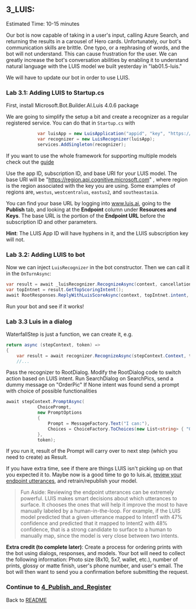 ## 3_LUIS:
Estimated Time: 10-15 minutes

Our bot is now capable of taking in a user's input, calling Azure Search, and returning the results in a carousel of Hero cards. Unfortunately, our bot's communication skills are brittle. One typo, or a rephrasing of words, and the bot will not understand. This can cause frustration for the user. We can greatly increase the bot's conversation abilities by enabling it to understand natural language with the LUIS model we built yesterday in "lab01.5-luis."  

We will have to update our bot in order to use LUIS.

### Lab 3.1: Adding LUIS to Startup.cs

First, install Microsoft.Bot.Builder.AI.Luis 4.0.6 package

We are going to simplify the setup a bit and create a recognizer as a regular registered service. You can do that in `Startup.cs`
with
```csharp
            var luisApp = new LuisApplication("appid", "key", "https://westus.api.cognitive.microsoft.com/luis/v2.0/apps/");
            var recognizer = new LuisRecognizer(luisApp);
            services.AddSingleton(recognizer);

```
If you want to use the whole framework for supporting multiple models check out the [guide](https://docs.microsoft.com/en-us/azure/bot-service/bot-builder-howto-v4-luis?view=azure-bot-service-4.0&tabs=cs)

Use the app ID, subscription ID, and base URI for your LUIS model. The base URI will be "https://region.api.cognitive.microsoft.com" , where region is the region associated with the key you are using. Some examples of regions are, `westus`, `westcentralus`, `eastus2`, and `southeastasia`.  

You can find your base URL by logging into www.luis.ai, going to the **Publish** tab, and looking at the **Endpoint** column under **Resources and Keys**. The base URL is the portion of the **Endpoint URL** before the subscription ID and other parameters.  

**Hint**: The LUIS App ID will have hyphens in it, and the LUIS subscription key will not.  

### Lab 3.2: Adding LUIS to bot

Now we can inject `LuisRecognizer` in the bot constructor. Then we can call it in the `OnTurnAsync`:
```csharp
var result = await _luisRecognizer.RecognizeAsync(context, cancellationToken);
var topIntnet = result.GetTopScoringIntent();
await RootResponses.ReplyWithLuisScoreAsync(context, topIntnet.intent, topIntnet.score);
```

Run your bot and see if it works!

### Lab 3.3 Luis in a dialog
WaterfallStep is just a function, we can create it, e.g. 
```csharp
return async (stepContext, token) =>
{
    var result = await recognizer.RecognizeAsync(stepContext.Context, token);
    //...
```

Pass the recognizer to RootDialog. 
Modify the RootDialog code to switch action based on LUIS intent. 
Run SearchDialog on SearchPics, send a dummy message on "OrderPic"
If None intent was found send a prompt with choice of possible functionalities
```csharp
await stepContext.PromptAsync(
            ChoicePrompt,
            new PromptOptions
            {
                Prompt = MessageFactory.Text("I can:"),
                Choices = ChoiceFactory.ToChoices(new List<string> { "Order pictures", "Search for pictures" }),
            },
            token);
```
If you run it, result of the Prompt will carry over to next step (which you need to create) as Result.



If you have extra time, see if there are things LUIS isn't picking up on that you expected it to. Maybe now is a good time to go to luis.ai, [review your endpoint utterances](https://docs.microsoft.com/en-us/azure/cognitive-services/LUIS/label-suggested-utterances), and retrain/republish your model. 


> Fun Aside: Reviewing the endpoint utterances can be extremely powerful.  LUIS makes smart decisions about which utterances to surface.  It chooses the ones that will help it improve the most to have manually labeled by a human-in-the-loop.  For example, if the LUIS model predicted that a given utterance mapped to Intent1 with 47% confidence and predicted that it mapped to Intent2 with 48% confidence, that is a strong candidate to surface to a human to manually map, since the model is very close between two intents.  


**Extra credit (to complete later)**: Create a process for ordering prints with the bot using dialogs, responses, and models.  Your bot will need to collect the following information: Photo size (8x10, 5x7, wallet, etc.), number of prints, glossy or matte finish, user's phone number, and user's email. The bot will then want to send you a confirmation before submitting the request.




### Continue to [4_Publish_and_Register](./4_Publish_and_Register.md)  
Back to [README](./0_README.md)
